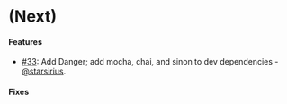 (Next)
==================

#### Features

* [#33](https://github.com/artsy/day-schedule-selector/pull/33): Add Danger; add mocha, chai, and sinon to dev dependencies - [@starsirius](https://github.com/starsirius).

#### Fixes

